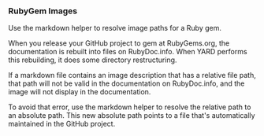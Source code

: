 ### RubyGem Images

Use the markdown helper to resolve image paths for a Ruby gem.

When you release your GitHub project to  gem at RubyGems.org, the documentation is rebuilt into files on RubyDoc.info.  When YARD performs this rebuilding, it does some directory restructuring.

If a markdown file contains an image description that has a relative file path, that path will not be valid in the documentation on RubyDoc.info, and the image will not display in the documentation.

To avoid that error, use the markdown helper to resolve the relative path to an absolute path.  This new absolute path points to a file that's automatically maintained in the GitHub project.
